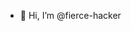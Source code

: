 - 👋 Hi, I’m @fierce-hacker

<!---
fierce-hacker/fierce-hacker is a ✨ special ✨ repository because its `README.md` (this file) appears on your GitHub profile.
You can click the Preview link to take a look at your changes.
--->
